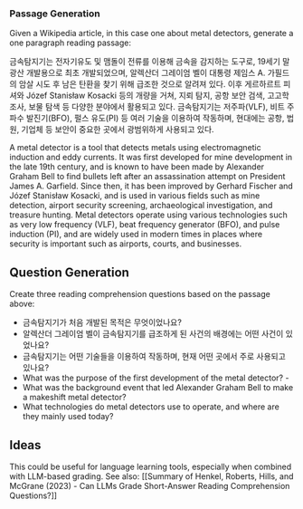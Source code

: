 ### Passage Generation

Given a Wikipedia article, in this case one about metal detectors, generate a one paragraph reading passage:

금속탐지기는 전자기유도 및 맴돌이 전류를 이용해 금속을 감지하는 도구로, 19세기 말 광산 개발용으로 최초 개발되었으며, 알렉산더 그레이엄 벨이 대통령 제임스 A. 가필드의 암살 시도 후 남은 탄환을 찾기 위해 급조한 것으로 알려져 있다. 이후 게르하르트 피셔와 Józef Stanisław Kosacki 등의 개량을 거쳐, 지뢰 탐지, 공항 보안 검색, 고고학 조사, 보물 탐색 등 다양한 분야에서 활용되고 있다. 금속탐지기는 저주파(VLF), 비트 주파수 발진기(BFO), 펄스 유도(PI) 등 여러 기술을 이용하여 작동하며, 현대에는 공항, 법원, 기업체 등 보안이 중요한 곳에서 광범위하게 사용되고 있다.

A metal detector is a tool that detects metals using electromagnetic induction and eddy currents. It was first developed for mine development in the late 19th century, and is known to have been made by Alexander Graham Bell to find bullets left after an assassination attempt on President James A. Garfield. Since then, it has been improved by Gerhard Fischer and Józef Stanisław Kosacki, and is used in various fields such as mine detection, airport security screening, archaeological investigation, and treasure hunting. Metal detectors operate using various technologies such as very low frequency (VLF), beat frequency generator (BFO), and pulse induction (PI), and are widely used in modern times in places where security is important such as airports, courts, and businesses.

## Question Generation

Create three reading comprehension questions based on the passage above:

- 금속탐지기가 처음 개발된 목적은 무엇이었나요?
- 알렉산더 그레이엄 벨이 금속탐지기를 급조하게 된 사건의 배경에는 어떤 사건이 있었나요?
- 금속탐지기는 어떤 기술들을 이용하여 작동하며, 현재 어떤 곳에서 주로 사용되고 있나요?
- What was the purpose of the first development of the metal detector? - 
- What was the background event that led Alexander Graham Bell to make a makeshift metal detector?
- What technologies do metal detectors use to operate, and where are they mainly used today?

## Ideas

This could be useful for language learning tools, especially when combined with LLM-based grading. See also: [[Summary of Henkel, Roberts, Hills, and McGrane (2023) - Can LLMs Grade Short-Answer Reading Comprehension Questions?]]
